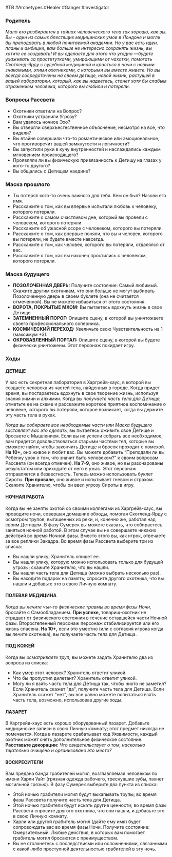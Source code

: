 #TB  #Archetypes #Healer #Ganger #Investigator 

### Родитель
*Мало кто разбирается в тайнах человеческого тела так хорошо, как вы. Вы - один из самых блестящих медицинских умов в Лондоне и  могли бы преподавать в любой почитаемой академии. Но у вас есть идеи, планы и амбиции; вам больше не интересно сохранять жизнь, вы  хотите ее создавать! И вы сделаете для этого что угодно —будете ухаживать за проститутками, умирающими от чахотки, помогать  Скотленд-Ярду с судебной медициной и красться в ночи с новыми знакомыми, этими охотниками, с которыми вы вместе живете. Но вы  всегда сосредоточены на своем детище, новой жизни, растущей в вашей лаборатории, который, как вы надеетесь, станет хотя бы  слабым отражением человека, которого вы любили и потеряли.*
### Вопросы Рассвета
- Охотники ответили на Вопрос?
- Охотники устранили Угрозу?
- Вам удалось ночное Эхо?
- Вы отвергли сверхъестественное объяснение,  несмотря на все, что видели?  
- Вы втайне совершили что-то романтическое  или эмоциональное, что противоречит вашей  замкнутости и логичности?  
- Вы запустили руки в кучу внутренностей и  наслаждались каждым мгновением  происходящего?  
- Проявляли ли вы физическую привязанность  к Детищу на глазах у кого-то другого?  
- Вы общались с Детищем наедине?

### Маска прошлого
- Ты потерял кого-то очень важного для тебя.  Кем он был? Назови его имя.  
 - Расскажите о том, как вы впервые испытали  любовь к человеку, которого потеряли.  
 - Расскажите о самом счастливом дне, который  вы провели с человеком, которого потеряли.  
 - Расскажите об ужасной ссоре с человеком,  которого вы потеряли.  
 - Расскажите о том, как впервые поняли, что вы и  человек, которого вы потеряли, не будете  вместе навсегда.  
 - Расскажите о том, как человек, которого вы  потеряли, отдалялся от вас.  
 - Расскажите о том, как вы наконец простились с  человеком, которого потеряли.

### Маска будущего
- **ПОЗОЛОЧЕННАЯ ДВЕРЬ:** Получите состояние: Самый любимый. Скажите другим охотникам, что они больше не могут выбирать Позолоченную дверь в своем буклете (она не считается отмеченной). Вы не можете избавиться от этого состояния.
- **ВОРОТА, ПОКРЫТЫЕ МХОМ:**   Вы пытаетесь вдохнуть жизнь в свое Детище
- **ЗАТЕМНЕННЫЙ ПОРОГ:** Опишите сцену, в  которой вы уничтожаете своего  профессионального соперника.
 - **КОСМИЧЕСКИЙ ПЕРЕХОД:** Увеличьте свою  Чувствительность на 1 (максимум +3).
- **ОКРОВАВЛЕННЫЙ ПОРТАЛ:** Опишите сцену,  в которой вы будете физически уничтожены.  Этот персонаж покидает игру. 
### Ходы
#### ДЕТИЩЕ
У вас есть секретная лаборатория в Харгрейв-хаус, в которой вы создаете человека из частей тела, найденных в городе. Когда придет время, вы постараетесь вдохнуть в свое творение жизнь, используя знания химии и алхимии. Когда вы *получаете часть тела для Детища,* отметьте ее на схеме и расскажите короткое приятное воспоминание о человеке, которого вы потеряли, которое возникает, когда вы держите эту часть тела в руках.

*Когда вы собираете все необходимые части или Маска будущего заставляет вас это  сделать,* вы пытаетесь оживить свое Детище и бросаете с Мышлением. Если вы не успели  собрать все необходимое, вам придется довольствоваться старыми частями тел, которые вы  сможете найти, чтобы закончить Детище и бросок проходит с помехой. **На 10+,** оно живое и  любит вас. Вы можете добавить “Преподали ли вы Ребенку урок о том, что значит быть  человеком?” к своим вопросам Рассвета (он всегда отмечен). **На 7-9,** оно живое, но вы  разочарованы результатом или приходите от него в ужас. Этот персонаж отправляется в  безвестность. Теперь можно использовать буклет Сироты. **При провале,** оно живое и  испытывает гневом и страхом. Скажите Хранителю, чтобы он ввел угрозу Сироты в игру.

#### НОЧНАЯ РАБОТА
Когда вы не заняты охотой со своими коллегами из Харгрейв-хаус, вы  проводите ночи, совершая домашние обходы, помогая Скотленд-Ярду с осмотром трупов,  вытащенных из реки, и, конечно же, работая над своим Детищем. В фазу Сумерек вы можете  сказать, что собираетесь заняться ночной работой. В этом случае вы не совершаете никаких  действий во время Ночной фазы. Вместо этого вы, как игрок, отвечаете за все реплики Закадра. Во время фазы Рассвета выберите три из списка:  
- Вы нашли улику; Хранитель опишет ее.  
- Вы нашли улику, которую можно использовать только для будущей угрозы; скажите  Хранителю, что вы нашли.  
- Вы нашли часть тела для Детища (можно выбрать несколько раз).  
- Вы находите подарок на память; спросите другого охотника, что вы нашли и добавьте  это в свою Личную комнату.

#### ПОЛЕВАЯ МЕДИЦИНА
 *Когда вы лечите чьи-то физические травмы во время фазы  Ночи,* бросайте с Самообладанием. **При успехе,** товарищ-охотник не страдает от  физического состояния в течение оставшейся части Ночной фазы. Второстепенный  персонаж персонаж стабилизируется или его жизнь спасена. **На 10+,** если это уместно (или  с согласия игрока когда вы лечите охотника), вы получаете часть тела для Детища.

#### ПОД КОЖЕЙ
 Когда вы *осматриваете труп,* вы можете задать Хранителю два из вопроса из списка:
- Как умер этот человек? Хранитель ответит уликой.  
- Что бы пропустил дилетант? Хранитель ответит уликой.  
- Могу ли я взять часть тела для Детища так, чтобы никто не заметил? Если Хранитель  скажет "да", получите часть тела для Детища. Если Хранитель скажет "нет", вы все равно  можете попытаться взять часть тела, возможно, использовав другие ходы. 

#### ЛАЗАРЕТ
В Харгрейв-хаус есть хорошо оборудованный лазарет. Добавьте медицинские  записи в свою Личную комнату; этот предмет никогда не помечается. Когда в лазарете  срабатывает ход Уязвимости, каждый охотник может снять дополнительное физическое  состояние.  
**Расставьте декорации:** *Что свидетельствует о том, насколько тщательно очищено и  организовано это место?*

#### ВОСКРЕСИТЕЛИ
Вам предана банда грабителей могил, возглавляемая человеком по имени  Харли Уайт (грязная одежда рабочего, треснувшие зубы, пахнет могильной грязью). В фазу  Сумерек выберите два пункта из списка: 
- Этой ночью грабители могил будут выкапывать трупы; во время фазы Рассвета получите  часть тела для Детища.  
- Этой ночью грабители будут искать другие ценности; во время фазы Рассвета спросите  другого охотника, что они нашли, и добавьте это в свою Личную комнату.  
- Харли или другой грабитель могил (дайте ему имя) будет сопровождать вас во время фазы  Ночи. Получите состояние: Омерзительный. Любые действия, в которых вам помогает  грабитель могил бросаются с преимуществом. 
- Вы не столкнетесь с последствиями или осложнениями, связанными с какой-либо  преступной деятельностью грабителей в эту ночь.


